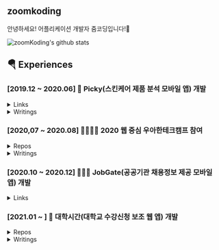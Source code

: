 ## zoomkoding
안녕하세요! 어플리케이션 개발자 줌코딩입니다!🖖  

![zoomKoding's github stats](https://github-readme-stats.vercel.app/api?username=zoomkoding&count_private=true&theme=radical)

## 🪂 Experiences 

### \[2019.12 ~ 2020.06\] 📱 Picky(스킨케어 제품 분석 모바일 앱) 개발

<details>
  <summary>Links</summary>
  <p>

  >* [App Store Link](https://apps.apple.com/app/picky-skincare-made-smarter/id1504197356)
  >* [Google Play Link](https://play.google.com/store/apps/details?id=care.jivaka.picky)

  </p>
</details>

<details>
  <summary>Writings</summary>
  <p>

  >* [대학생 개발자의 스타트업 앱 개발 후기](https://zoomkoding.github.io/%EC%8A%A4%ED%83%80%ED%8A%B8%EC%97%85/%ED%9A%8C%EA%B3%A0/2020/03/25/start-up-app-development.html)
  >* [스타트업 팀과 앱을 떠나보내며 (퇴사 회고)](https://zoomkoding.github.io/%EC%8A%A4%ED%83%80%ED%8A%B8%EC%97%85/%ED%9A%8C%EA%B3%A0/2020/06/30/start-up-retrospection.html)

  </p>
</details>


### \[2020,07 ~ 2020.08\] 👩‍👩‍👦‍👦 2020 웹 중심 우아한테크캠프 참여
<details>
  <summary>Repos</summary>
  <p>

  * [B마트 클론 프로젝트](https://github.com/woowa-techcamp-2020/bmart-6)
  * [가계부 프로젝트](https://github.com/woowa-techcamp-2020/hkb-15)
  * [깃헙 프로젝트 클론 프로젝트](https://github.com/woowa-techcamp-2020/todo-7)

  </p>
</details>

<details>
  <summary>Writings</summary>
  <p>

  * [캠프의 반환점을 돌며](https://zoomkoding.github.io/%ED%9A%8C%EA%B3%A0/%EC%9A%B0%EC%95%84%ED%95%9C%ED%85%8C%ED%81%AC%EC%BA%A0%ED%94%84/2020/07/26/woowa-tech-camp-mid-term.html)
  * [캠프를 마치며](https://zoomkoding.github.io/%ED%9A%8C%EA%B3%A0/%EC%9A%B0%EC%95%84%ED%95%9C%ED%85%8C%ED%81%AC%EC%BA%A0%ED%94%84/2020/10/05/woowa-tech-camp-final.html)
  * [우아한 형제들 기술 블로그](https://woowabros.github.io/devrel/2020/08/19/techcamp_july_2.html#정진혁님의-글)

  </p>
</details>

### \[2020.10 ~ 2020.12\] 👨🏻‍💼 JobGate(공공기관 채용정보 제공 모바일 앱) 개발

<details>
  <summary>Links</summary>
  <p>

  >* [App Store Link](https://apps.apple.com/kr/app/jobgate/id1542252508)
  >* [Google Play Link](https://play.google.com/store/apps/details?id=u21700140.edu.handong.frontend)

  </p>
</details>


### \[2021.01 ~        \] 🧩 대학시간(대학교 수강신청 보조 웹 앱) 개발
<details>
  <summary>Repos</summary>
  <p>

  * [홈페이지](http://www.timetable.college/handong)
 
  </p>
</details>

<details>
  <summary>Writings</summary>
  <p>

  * [대학시간 개발기](https://zoomkoding.github.io/%EB%8C%80%ED%95%99%EC%8B%9C%EA%B0%84/%ED%9A%8C%EA%B3%A0/2021/02/10/college-timetable-development.html)

  </p>
</details>



<!--
**zoomKoding/zoomKoding** is a ✨ _special_ ✨ repository because its `README.md` (this file) appears on your GitHub profile.

Here are some ideas to get you started:

- 🔭 I’m currently working on ...
- 🌱 I’m currently learning ...
- 👯 I’m looking to collaborate on ...
- 🤔 I’m looking for help with ...
- 💬 Ask me about ...
- 📫 How to reach me: ...
- 😄 Pronouns: ...
- ⚡ Fun fact: ...
-->
